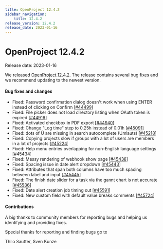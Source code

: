 ```yaml
---
title: OpenProject 12.4.2
sidebar_navigation:
    title: 12.4.2
release_version: 12.4.2
release_date: 2023-01-16
---
```


# OpenProject 12.4.2

Release date: 2023-01-16

We released [OpenProject 12.4.2](https://community.openproject.org/versions/1614).
The release contains several bug fixes and we recommend updating to the newest version.

<!--more-->
#### Bug fixes and changes

- Fixed: Password confirmation dialog doesn't work when using ENTER instead of clicking on Confirm \[[#44499](https://community.openproject.org/wp/44499)\]
- Fixed: File picker does not load directory listing when OAuth token is expired \[[#44916](https://community.openproject.org/wp/44916)\]
- Fixed: Activated checkbox in PDF export \[[#44940](https://community.openproject.org/wp/44940)\]
- Fixed: Change "Log time" step to 0.25h instead of 0.01h \[[#45091](https://community.openproject.org/wp/45091)\]
- Fixed: dots of Ü are missing in search autocomplete (Umlauts) \[[#45218](https://community.openproject.org/wp/45218)\]
- Fixed: Copying projects slow if groups with a lot of users are members in a lot of projects \[[#45224](https://community.openproject.org/wp/45224)\]
- Fixed: Help menu entries overlapping for non-English language settings \[[#45434](https://community.openproject.org/wp/45434)\]
- Fixed: Messy rendering of webhook show page \[[#45438](https://community.openproject.org/wp/45438)\]
- Fixed: Spacing issue in date alert dropdown \[[#45443](https://community.openproject.org/wp/45443)\]
- Fixed: Attributes that span both columns have too much spacing between label and input \[[#45445](https://community.openproject.org/wp/45445)\]
- Fixed: The finish date slider for a task via the gannt chart is not accurate \[[#45536](https://community.openproject.org/wp/45536)\]
- Fixed: Date alert creation job timing out \[[#45591](https://community.openproject.org/wp/45591)\]
- Fixed: New custom field with default value breaks comments \[[#45724](https://community.openproject.org/wp/45724)\]

#### Contributions
A big thanks to community members for reporting bugs and helping us identifying and providing fixes.

Special thanks for reporting and finding bugs go to

Thilo Sautter, Sven Kunze
